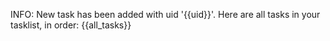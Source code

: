 INFO: New task has been added with uid '{{uid}}'.
Here are all tasks in your tasklist, in order:
{{all_tasks}}
